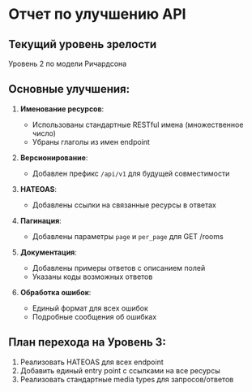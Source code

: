 # Отчет по улучшению API

## Текущий уровень зрелости
Уровень 2 по модели Ричардсона

## Основные улучшения:

1. **Именование ресурсов**:
   - Использованы стандартные RESTful имена (множественное число)
   - Убраны глаголы из имен endpoint

2. **Версионирование**:
   - Добавлен префикс `/api/v1` для будущей совместимости

3. **HATEOAS**:
   - Добавлены ссылки на связанные ресурсы в ответах

4. **Пагинация**:
   - Добавлены параметры `page` и `per_page` для GET /rooms

5. **Документация**:
   - Добавлены примеры ответов с описанием полей
   - Указаны коды возможных ответов

6. **Обработка ошибок**:
   - Единый формат для всех ошибок
   - Подробные сообщения об ошибках

## План перехода на Уровень 3:
1. Реализовать HATEOAS для всех endpoint
2. Добавить единый entry point с ссылками на все ресурсы
3. Реализовать стандартные media types для запросов/ответов